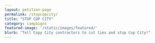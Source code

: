 ```yaml
---
layout: petition-page
permalink: /stopcopcity/
title: "STOP COP CITY"
category: campaigns
featured-image: '/static/images/featured/'
blurb: "Tell Copy City contractors to cut ties and stop Cop City!"
---
```


<link href=‘https://actionnetwork.org/css/style-embed-v3.css’ rel=‘stylesheet’ type=‘text/css’ /><script src=‘https://actionnetwork.org/widgets/v5/letter/tell-cop-city-contractors-to-cut-ties-and-stopcopcity?format=js&source=widget’></script><div id=‘can-letter-area-tell-cop-city-contractors-to-cut-ties-and-stopcopcity’ style=‘width: 100%’><!-- this div is the target for our HTML insertion --></div>